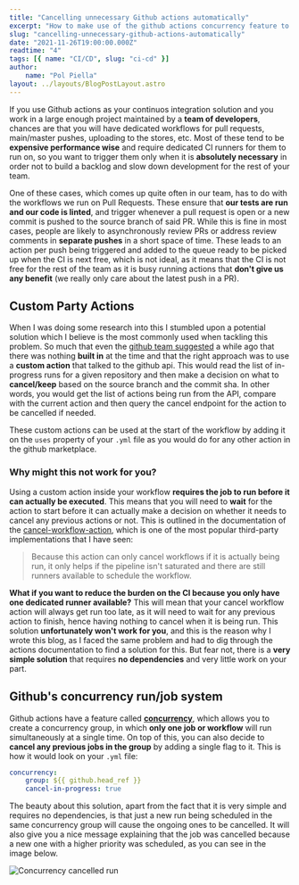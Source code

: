 ```yaml
---
title: "Cancelling unnecessary Github actions automatically"
excerpt: "How to make use of the github actions concurrency feature to cancel unnecessary runs automatically. Talking about a real-world example and a tale of two approaches, and why I decided to implement it the way I did."
slug: "cancelling-unnecessary-github-actions-automatically"
date: "2021-11-26T19:00:00.000Z"
readtime: "4"
tags: [{ name: "CI/CD", slug: "ci-cd" }]
author:
    name: "Pol Piella"
layout: ../layouts/BlogPostLayout.astro
---
```


If you use Github actions as your continuos integration solution and you work in a large enough project maintained by a **team of developers**, chances are that you will have dedicated workflows for pull requests, main/master pushes, uploading to the stores, etc. Most of these tend to be **expensive performance wise** and require dedicated CI runners for them to run on, so you want to trigger them only when it is **absolutely necessary** in order not to build a backlog and slow down development for the rest of your team.

One of these cases, which comes up quite often in our team, has to do with the workflows we run on Pull Requests. These ensure that **our tests are run and our code is linted**, and trigger whenever a pull request is open or a new commit is pushed to the source branch of said PR. While this is fine in most cases, people are likely to asynchronously review PRs or address review comments in **separate pushes** in a short space of time. These leads to an action per push being triggered and added to the queue ready to be picked up when the CI is next free, which is not ideal, as it means that the CI is not free for the rest of the team as it is busy running actions that **don't give us any benefit** (we really only care about the latest push in a PR).

## Custom Party Actions

When I was doing some research into this I stumbled upon a potential solution which I believe is the most commonly used when tackling this problem. So much that even the [github team suggested](https://github.community/t/github-actions-cancel-redundant-builds-not-solved/16025/31) a while ago that there was nothing **built in** at the time and that the right approach was to use a **custom action** that talked to the github api. This would read the list of in-progress runs for a given repository and then make a decision on what to **cancel/keep** based on the source branch and the commit sha. In other words, you would get the list of actions being run from the API, compare with the current action and then query the cancel endpoint for the action to be cancelled if needed.

These custom actions can be used at the start of the workflow by adding it on the `uses` property of your `.yml` file as you would do for any other action in the github marketplace.

### Why might this not work for you?

Using a custom action inside your workflow **requires the job to run before it can actually be executed**. This means that you will need to **wait** for the action to start before it can actually make a decision on whether it needs to cancel any previous actions or not. This is outlined in the documentation of the [cancel-workflow-action](https://github.com/marketplace/actions/cancel-workflow-action), which is one of the most popular third-party implementations that I have seen:

> Because this action can only cancel workflows if it is actually being run, it only helps if the pipeline isn't saturated and there are still runners available to schedule the workflow.

**What if you want to reduce the burden on the CI because you only have one dedicated runner available?** This will mean that your cancel workflow action will always get run too late, as it will need to wait for any previous action to finish, hence having nothing to cancel when it is being run. This solution **unfortunately won't work for you**, and this is the reason why I wrote this blog, as I faced the same problem and had to dig through the actions documentation to find a solution for this. But fear not, there is a **very simple solution** that requires **no dependencies** and very little work on your part.

## Github's concurrency run/job system

Github actions have a feature called **[concurrency](https://docs.github.com/en/actions/learn-github-actions/workflow-syntax-for-github-actions#concurrency)**, which allows you to create a concurrency group, in which **only one job or workflow** will run simultaneously at a single time. On top of this, you can also decide to **cancel any previous jobs in the group** by adding a single flag to it. This is how it would look on your `.yml` file:

```yaml:CI.yml
concurrency:
    group: ${{ github.head_ref }}
    cancel-in-progress: true
```

The beauty about this solution, apart from the fact that it is very simple and requires no dependencies, is that just a new run being scheduled in the same concurrency group will cause the ongoing ones to be cancelled. It will also give you a nice message explaining that the job was cancelled because a new one with a higher priority was scheduled, as you can see in the image below.

![Concurrency cancelled run ](/assets/posts/cancelling-unnecessary-github-actions-automatically/action-cancelled.png)
